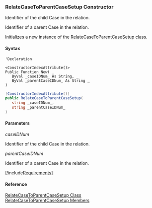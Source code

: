 ﻿### RelateCaseToParentCaseSetup Constructor

Identifier of the child Case in the relation.

Identifier of a oarent Case in the relation.

Initializes a new instance of the RelateCaseToParentCaseSetup class.

#### Syntax

```vbnet
'Declaration

<ConstructorIndexAttribute()>
Public Function New( _
   ByVal _caseIDNum_ As String, _
   ByVal _parentCaseIDNum_ As String _
)
```

```csharp
[ConstructorIndexAttribute()]
public RelateCaseToParentCaseSetup( 
   string _caseIDNum_,
   string _parentCaseIDNum_
)
```

#### Parameters

_caseIDNum_

Identifier of the child Case in the relation.

_parentCaseIDNum_

Identifier of a oarent Case in the relation.

[!include[Requirements](../partials/requirements.md)]

#### Reference

[RelateCaseToParentCaseSetup Class](FChoice.Toolkits.Clarify~FChoice.Toolkits.Clarify.Support.RelateCaseToParentCaseSetup.md)  
[RelateCaseToParentCaseSetup Members](FChoice.Toolkits.Clarify~FChoice.Toolkits.Clarify.Support.RelateCaseToParentCaseSetup_members.md)
